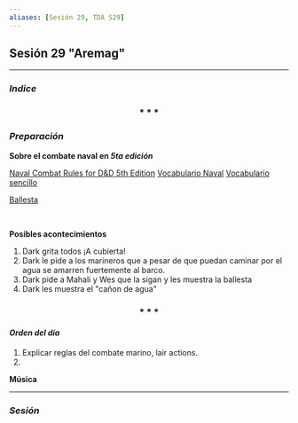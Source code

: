 ```yaml
---
aliases: [Sesión 29, TDA S29]
---
```



## Sesión 29 "Aremag"
---

### _Indice_

<div align='center'>
   <h3> * * * </h3>
</div>

### _Preparación_

**Sobre el combate naval en _5ta edición_**

[Naval Combat Rules for D&D 5th Edition](https://www.tribality.com/2014/12/26/naval-combat-rules-dd-5th-edition-part-1/)
[Vocabulario Naval](https://www.escuelabalearnautica.com/diccionario-nautico-escuela-balear)
[Vocabulario sencillo](https://www.balearia.com/es/blog/de-grumete-a-capitan-vocabulario-maritimo-basico-i)

[Ballesta](https://5e.tools/objects.html#ballista_dmg)

<br>

**Posibles acontecimientos**
1. Dark  grita todos ¡A cubierta!
2. Dark le pide a los marineros que a pesar de que puedan caminar por el agua se amarren fuertemente al barco.
3. Dark pide a Mahali y Wes que la sigan y les muestra la ballesta 
4. Dark les muestra el "cañon de agua"

<div align='center'>
   <h3> * * * </h3>
</div>

#### _Orden del día_

1. Explicar reglas del combate marino, lair actions.
2. 


**Música**


---

### _Sesión_
